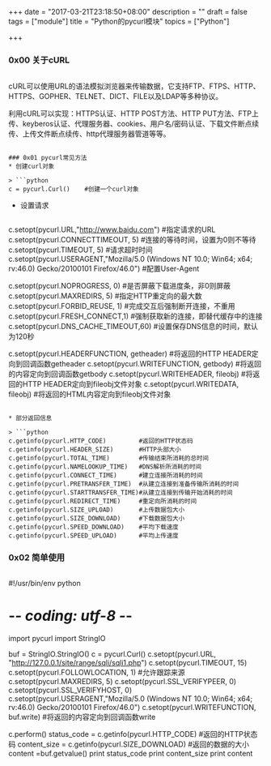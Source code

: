 +++
date = "2017-03-21T23:18:50+08:00"
description = ""
draft = false
tags = ["module"]
title = "Python的pycurl模块"
topics = ["Python"]

+++

### 0x00 关于cURL
> ```
cURL可以使用URL的语法模拟浏览器来传输数据，它支持FTP、FTPS、HTTP、HTTPS、GOPHER、TELNET、DICT、FILE以及LDAP等多种协议。

利用cURL可以实现：HTTPS认证、HTTP POST方法、HTTP PUT方法、FTP上传、keyberos认证、代理服务器、cookies、用户名/密码认证、下载文件断点续传、上传文件断点续传、http代理服务器管道等等。
```

### 0x01 pycurl常见方法
* 创建curl对象

> ```python
c = pycurl.Curl()    #创建一个curl对象 
```

* 设置请求

> ```python
c.setopt(pycurl.URL,"http://www.baidu.com")      #指定请求的URL
c.setopt(pycurl.CONNECTTIMEOUT, 5)    #连接的等待时间，设置为0则不等待
c.setopt(pycurl.TIMEOUT, 5)           #请求超时时间
c.setopt(pycurl.USERAGENT,"Mozilla/5.0 (Windows NT 10.0; Win64; x64; rv:46.0) Gecko/20100101 Firefox/46.0")    #配置User-Agent

c.setopt(pycurl.NOPROGRESS, 0)        #是否屏蔽下载进度条，非0则屏蔽
c.setopt(pycurl.MAXREDIRS, 5)         #指定HTTP重定向的最大数
c.setopt(pycurl.FORBID_REUSE, 1)      #完成交互后强制断开连接，不重用
c.setopt(pycurl.FRESH_CONNECT,1)      #强制获取新的连接，即替代缓存中的连接
c.setopt(pycurl.DNS_CACHE_TIMEOUT,60) #设置保存DNS信息的时间，默认为120秒

c.setopt(pycurl.HEADERFUNCTION, getheader)   #将返回的HTTP HEADER定向到回调函数getheader
c.setopt(pycurl.WRITEFUNCTION, getbody)      #将返回的内容定向到回调函数getbody
c.setopt(pycurl.WRITEHEADER, fileobj)        #将返回的HTTP HEADER定向到fileobj文件对象
c.setopt(pycurl.WRITEDATA, fileobj)          #将返回的HTML内容定向到fileobj文件对象
```

* 部分返回信息

> ```python
c.getinfo(pycurl.HTTP_CODE)         #返回的HTTP状态码
c.getinfo(pycurl.HEADER_SIZE)       #HTTP头部大小
c.getinfo(pycurl.TOTAL_TIME)        #传输结束所消耗的总时间
c.getinfo(pycurl.NAMELOOKUP_TIME)   #DNS解析所消耗的时间
c.getinfo(pycurl.CONNECT_TIME)      #建立连接所消耗的时间
c.getinfo(pycurl.PRETRANSFER_TIME)  #从建立连接到准备传输所消耗的时间
c.getinfo(pycurl.STARTTRANSFER_TIME)#从建立连接到传输开始消耗的时间
c.getinfo(pycurl.REDIRECT_TIME)     #重定向所消耗的时间
c.getinfo(pycurl.SIZE_UPLOAD)       #上传数据包大小
c.getinfo(pycurl.SIZE_DOWNLOAD)     #下载数据包大小
c.getinfo(pycurl.SPEED_DOWNLOAD)    #平均下载速度
c.getinfo(pycurl.SPEED_UPLOAD)      #平均上传速度
```

### 0x02 简单使用
> ```python
#!/usr/bin/env python
# -*- coding: utf-8 -*-

import pycurl
import StringIO

buf = StringIO.StringIO()
c = pycurl.Curl()
c.setopt(pycurl.URL, "http://127.0.0.1/site/range/sqli/sqli1.php")
c.setopt(pycurl.TIMEOUT, 15)
c.setopt(pycurl.FOLLOWLOCATION, 1) #允许跟踪来源
c.setopt(pycurl.MAXREDIRS, 5)
c.setopt(pycurl.SSL_VERIFYPEER, 0)
c.setopt(pycurl.SSL_VERIFYHOST, 0)
c.setopt(pycurl.USERAGENT,"Mozilla/5.0 (Windows NT 10.0; Win64; x64; rv:46.0) Gecko/20100101 Firefox/46.0")
c.setopt(pycurl.WRITEFUNCTION, buf.write) #将返回的内容定向到回调函数write

c.perform()
status_code = c.getinfo(pycurl.HTTP_CODE)       #返回的HTTP状态码
content_size = c.getinfo(pycurl.SIZE_DOWNLOAD)  #返回的数据的大小
content =buf.getvalue()
print status_code
print content_size
print content
```